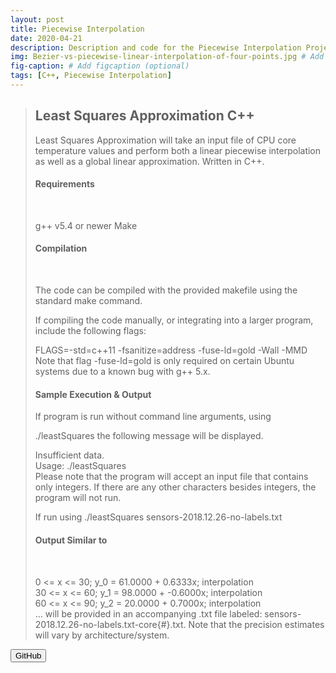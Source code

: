 ```yaml
---
layout: post
title: Piecewise Interpolation
date: 2020-04-21
description: Description and code for the Piecewise Interpolation Project. # Add post description (optional)
img: Bezier-vs-piecewise-linear-interpolation-of-four-points.jpg # Add image post (optional)
fig-caption: # Add figcaption (optional)
tags: [C++, Piecewise Interpolation]
---
```

<blockquote>

<h2>Least Squares Approximation C++</h2>

<p>
 Least Squares Approximation will take an input file of CPU core temperature values and perform both a linear piecewise interpolation as well as a global linear approximation. Written in C++.
</p>
 
<h4>Requirements</h4><br>

g++ v5.4 or newer
Make

<h4>Compilation</h4><br> 

The code can be compiled with the provided makefile using the standard make command. <br>

If compiling the code manually, or integrating into a larger program, include the following flags:<br>


FLAGS=-std=c++11 -fsanitize=address -fuse-ld=gold -Wall -MMD<br>
Note that flag -fuse-ld=gold is only required on certain Ubuntu systems due to a known bug with g++ 5.x.<br>
<h4>Sample Execution & Output</h4>

If program is run without command line arguments, using <br>

./leastSquares
the following message will be displayed.

 
Insufficient data.<br>
Usage: ./leastSquares <filename> <br>
Please note that the program will accept an input file that contains only integers. If there are any other characters besides integers, the program will not run.<br>

If run using ./leastSquares sensors-2018.12.26-no-labels.txt

<h4>Output Similar to</h4> <br>

0 <= x <= 30; y_0 = 61.0000 + 0.6333x; interpolation <br>
30 <= x <= 60; y_1 = 98.0000 + -0.6000x; interpolation <br>
60 <= x <= 90; y_2 = 20.0000 + 0.7000x; interpolation <br>
...
will be provided in an accompanying .txt file labeled: sensors-2018.12.26-no-labels.txt-core{#}.txt. Note that the precision estimates will vary by architecture/system.
</p>
</blockquote>

<button name="Get Code" onclick=https://www.google.com> GitHub </button>

